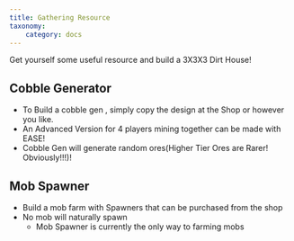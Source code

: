 ```yaml
---
title: Gathering Resource
taxonomy:
    category: docs
---
```


Get yourself some useful resource and build a 3X3X3 Dirt House!

## Cobble Generator
+ To Build a cobble gen , simply copy the design at the Shop or however you like.
+ An Advanced Version for 4 players mining together can be made with EASE!
+ Cobble Gen will generate random ores(Higher Tier Ores are Rarer! Obviously!!!)!

## Mob Spawner
+ Build a mob farm with Spawners that can be purchased from the shop
+ No mob will naturally spawn
  - Mob Spawner is currently the only way to farming mobs
